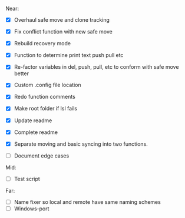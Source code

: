 Near:
- [x] Overhaul safe move and clone tracking
- [x] Fix conflict function with new safe move
- [x] Rebuild recovery mode
- [x] Function to determine print text push pull etc
- [x] Re-factor variables in del, push, pull, etc to conform with safe move better
- [x] Custom .config file location
- [x] Redo function comments 
- [x] Make root folder if lsl fails
- [x] Update readme
- [x] Complete readme
- [x] Separate moving and basic syncing into two functions.
- [ ] Document edge cases


Mid:
- [ ] Test script


Far:
- [ ] Name fixer so local and remote have same naming schemes
- [ ] Windows-port
